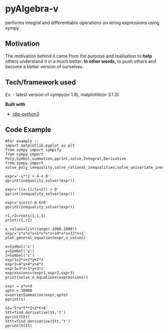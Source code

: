 # pyAlgebra-v
performs integral and differentiable operations on string expressions using sympy

## Motivation
The motivation behind it came from the purpose and realisation to **help** others understand it in a much better.
**In other words,** to push others and become a better version of ourselves.

## Tech/framework used
Ex. - latest version of sympy(or 1.8), matplotlib(or 3.1.3)

<b>Built with</b>
- [idle-python3](http://echorand.me/site/notes/articles/idle/article.html)

## Code Example
```python3
#For example :-
import matplotlib.pyplot as plt
from sympy import sympify
from sympy import Poly,Symbol,summation,pprint,solve,Integral,Derivative
from sympy import solve_poly_inequality,solve_rational_inequalities,solve_univariate_inequality,sin
    
expr='-x**2 + 4 < 0'
pprint(inequality_solver(expr))
    
expr='((x-1)/(x+2)) > 0'
pprint(inequality_solver(expr))

expr='sin(x)-0.6>0'
pprint(inequality_solver(expr))

r1,r2=roots(1,1,1)
print(r1,r2)

x_values=list(range(-1000,1000))
expr='x*x*x*x+5*x*x*x+10*x*x+12*x+1'
plot_general_equation(expr,x_values)

x=Symbol('x')
y=Symbol('y')
z=Symbol('z')
expr1=2*x+2*y+2*z
expr2=4*x+4*y+4*z
expr3=3*x+3*y+3*z
expressions=(expr1,expr2,expr3)
print(solve_n_equations(expressions))

expr = a*n+d
upto = 10000
s=seriesSummation(expr,upto)
pprint(s)
    
St='5*u*t**2+2*t+8'
Stt=find_derivative(St,'t')
pprint(Stt)
Sttt=find_derivative(Stt,'t')
pprint(Sttt)

```